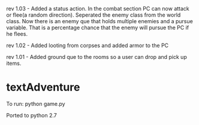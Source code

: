 rev 1.03 - Added a status action. In the combat section PC can now attack or flee(a random direction). Seperated the enemy class from the world class. Now there is an enemy que that holds multiple enemies and a pursue variable. That is a percentage chance that the enemy will pursue the PC if he flees.

rev 1.02 - Added looting from corpses and added armor to the PC

rev 1.01 - Added ground que to the rooms so a user can drop and pick up items.

# textAdventure
 To run: python game.py
 
 Ported to python 2.7
